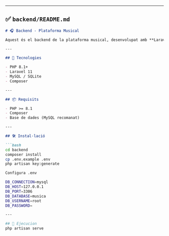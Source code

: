 
---

## ✅ `backend/README.md`

```markdown
# 🎧 Backend - Plataforma Musical

Aquest és el backend de la plataforma musical, desenvolupat amb **Laravel**.

---

## 🚀 Tecnologies

- PHP 8.1+
- Laravel 11
- MySQL / SQLite
- Composer

---

## 📦 Requisits

- PHP >= 8.1
- Composer
- Base de dades (MySQL recomanat)

---

## 🛠️ Instal·lació

```bash
cd backend
composer install
cp .env.example .env
php artisan key:generate

Configura .env

DB_CONNECTION=mysql
DB_HOST=127.0.0.1
DB_PORT=3306
DB_DATABASE=musica
DB_USERNAME=root
DB_PASSWORD=

---

## 🚀 Ejecucion
php artisan serve